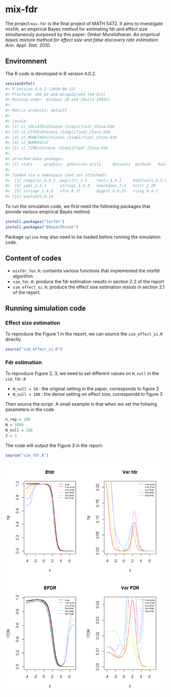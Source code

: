 
<!-- README.md is generated from README.Rmd. Please edit that file -->

# mix-fdr

<!-- badges: start -->

<!-- badges: end -->

The project `mix-fdr` is the final project of MATH 5472. It aims to
investigate mixfdr, an empirical Bayes method for estimating fdr and
effect size simultaneouly purposed by this paper: *Omkar Muralidharan.
An empirical bayes mixture method for effect size and false discovery
rate estimation. Ann. Appl. Stat. 2010.*

## Enviromnent

The R code is developed in R version 4.0.2.

``` r
sessionInfo()
#> R version 4.0.2 (2020-06-22)
#> Platform: x86_64-w64-mingw32/x64 (64-bit)
#> Running under: Windows 10 x64 (build 19041)
#> 
#> Matrix products: default
#> 
#> locale:
#> [1] LC_COLLATE=Chinese (Simplified)_China.936 
#> [2] LC_CTYPE=Chinese (Simplified)_China.936   
#> [3] LC_MONETARY=Chinese (Simplified)_China.936
#> [4] LC_NUMERIC=C                              
#> [5] LC_TIME=Chinese (Simplified)_China.936    
#> 
#> attached base packages:
#> [1] stats     graphics  grDevices utils     datasets  methods   base     
#> 
#> loaded via a namespace (and not attached):
#>  [1] compiler_4.0.2  magrittr_1.5    tools_4.0.2     htmltools_0.5.0
#>  [5] yaml_2.2.1      stringi_1.5.3   rmarkdown_2.3   knitr_1.29     
#>  [9] stringr_1.4.0   xfun_0.17       digest_0.6.25   rlang_0.4.7    
#> [13] evaluate_0.14
```

To run the simulation code, we first need the following packages that
provide various empirical Bayes method.

``` r
install.packages("locfdr")
install.packages("EBayesThresh")
```

Package `spline` may also need to be loaded before running the
simulation code.

## Content of codes

  - `mixfdr_fun.R`: containts various functions that implemented the
    mixfdr algorithm
  - `sim_fdr.R`: produce the fdr estimation results in section 2.2 of
    the report
  - `sim_effect_sz.R`: produce the effect sise estimation resluts in
    section 2.1 of the report.

## Running simulation code

### Effect size estimation

To reproduce the Figure 1 in the report, we can source the
`sim_effect_sz.R` directly

``` r
source("sim_effect_sz.R")
```

### Fdr estimation

To reproduce Figure 2, 3, we need to set different values on `N_null` in
the `sim_fdr.R`

  - `N_null = 50` : the original setting in the paper, corresponds to
    figure 2
  - `N_null = 100` : the dense setting on effect size, correspondd to
    figure 3

Then source the script. A small example is that when we set the follwing
parameters in the code

``` r
n_rep = 100
N = 1000
N_null = 100
J = 3
```

The code will output the Figure 3 in the report:

``` r
source("sim_fdr.R")
```

![](README_files/figure-gfm/plot-fdr-1.png)<!-- -->![](README_files/figure-gfm/plot-fdr-2.png)<!-- -->
